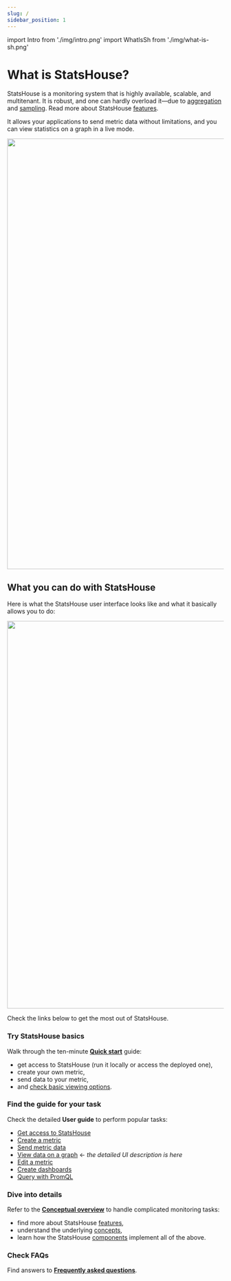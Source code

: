 ```yaml
---
slug: /
sidebar_position: 1 
---
```


import Intro from './img/intro.png'
import WhatIsSh from './img/what-is-sh.png'

# What is StatsHouse?

StatsHouse is a monitoring system that is highly available, scalable, and multitenant.
It is robust, and one can hardly overload it—due to [aggregation](conceptual%20overview/concepts.md#aggregation) and 
[sampling](conceptual%20overview/concepts.md#sampling).
Read more about StatsHouse [features](conceptual%20overview/features.md).

It allows your applications to send metric data without limitations, and you can view statistics on a graph in a live 
mode.

<img src={WhatIsSh} width="1000"/>

## What you can do with StatsHouse

Here is what the StatsHouse user interface looks like and what it basically allows you to do:

<img src={Intro} width="900"/>

Check the links below to get the most out of StatsHouse.

### Try StatsHouse basics

Walk through the ten-minute [**Quick start**](quick-start.md) guide:
* get access to StatsHouse (run it locally or access the deployed one),
* create your own metric,
* send data to your metric,
* and [check basic viewing options](quick-start.md#check-basic-viewing-options).

### Find the guide for your task

Check the detailed **User guide** to perform popular tasks:

* [Get access to StatsHouse](guides/access-cluster.md)
* [Create a metric](guides/create-metric.md)
* [Send metric data](guides/send-data.md)
* [View data on a graph](guides/view-graph.md) <text className="orange-text">← _the detailed UI description is 
  here_</text>
* [Edit a metric](guides/edit-metrics.md)
* [Create dashboards](guides/dashboards.md)
* [Query with PromQL](guides/query-wth-promql.md)

### Dive into details

Refer to the [**Conceptual overview**](conceptual%20overview/features.md) to handle complicated monitoring tasks:
* find more about StatsHouse [features](conceptual%20overview/features.md),
* understand the underlying [concepts](conceptual%20overview/concepts.md), 
* learn how the StatsHouse [components](conceptual%20overview/components.md) implement all of the above.

### Check FAQs

Find answers to [**Frequently asked questions**](faq.md).
